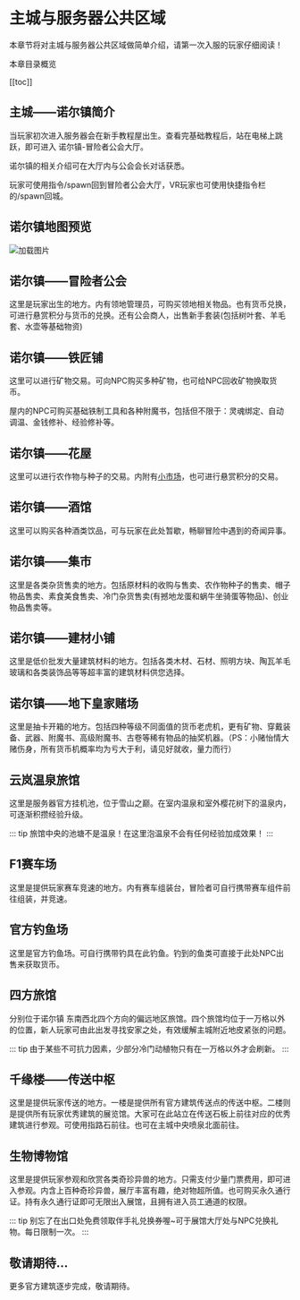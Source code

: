 # 主城与服务器公共区域

本章节将对主城与服务器公共区域做简单介绍，请第一次入服的玩家仔细阅读！

本章目录概览

[[toc]]

## 主城——诺尔镇简介

当玩家初次进入服务器会在新手教程屋出生。查看完基础教程后，站在电梯上跳跃，即可进入 诺尔镇-冒险者公会大厅。

诺尔镇的相关介绍可在大厅内与公会会长对话获悉。

玩家可使用指令/spawn回到冒险者公会大厅，VR玩家也可使用快捷指令栏的/spawn回城。

## 诺尔镇地图预览

![加载图片](/img/town.webp)

## 诺尔镇——冒险者公会

这里是玩家出生的地方。内有领地管理员，可购买领地相关物品。也有货币兑换，可进行悬赏积分与货币的兑换。还有公会商人，出售新手套装(包括树叶套、羊毛套、水壶等基础物资)

## 诺尔镇——铁匠铺

这里可以进行矿物交易。可向NPC购买多种矿物，也可给NPC回收矿物换取货币。

屋内的NPC可购买基础铁制工具和各种附魔书，包括但不限于：灵魂绑定、自动调温、金钱修补、经验修补等。

## 诺尔镇——花屋

这里可以进行农作物与种子的交易。内附有[小市场](/eco.md#悬赏积分系统——小市场)，也可进行悬赏积分的交易。

## 诺尔镇——酒馆

这里可以购买各种酒类饮品，可与玩家在此处暂歇，畅聊冒险中遇到的奇闻异事。

## 诺尔镇——集市

这里是各类杂货售卖的地方。包括原材料的收购与售卖、农作物种子的售卖、帽子物品售卖、素食美食售卖、冷门杂货售卖(有撼地龙蛋和蜗牛坐骑蛋等物品)、创业物品售卖等。

## 诺尔镇——建材小铺

这里是低价批发大量建筑材料的地方。包括各类木材、石材、照明方块、陶瓦羊毛玻璃和各类装饰品等等超丰富的建筑材料供您选择。

## 诺尔镇——地下皇家赌场

这里是抽卡开箱的地方。包括四种等级不同面值的货币老虎机，更有矿物、穿戴装备、武器、附魔书、高级附魔书、古卷等稀有物品的抽奖机器。（PS：小赌怡情大赌伤身，所有货币机概率均为亏大于利，请见好就收，量力而行）

## 云岚温泉旅馆

这里是服务器官方挂机池，位于雪山之巅。在室内温泉和室外樱花树下的温泉内，可逐渐积攒经验升级。

::: tip
旅馆中央的池塘不是温泉！在这里泡温泉不会有任何经验加成效果！
:::

## F1赛车场

这里是提供玩家赛车竞速的地方。内有赛车组装台，冒险者可自行携带赛车组件前往组装，并竞速。

## 官方钓鱼场

这里是官方钓鱼场。可自行携带钓具在此钓鱼。钓到的鱼类可直接于此处NPC出售来获取货币。

## 四方旅馆

分别位于诺尔镇 东南西北四个方向的偏远地区旅馆。四个旅馆均位于一万格以外的位置，新人玩家可由此出发寻找安家之处，有效缓解主城附近地皮紧张的问题。

::: tip
由于某些不可抗力因素，少部分冷门动植物只有在一万格以外才会刷新。
:::

## 千缘楼——传送中枢 

这里是提供玩家传送的地方。一楼是提供所有官方建筑传送点的传送中枢。二楼则是提供所有玩家优秀建筑的展览馆。大家可在此站立在传送石板上前往对应的优秀建筑进行参观。可使用指路石前往。也可在主城中央喷泉北面前往。

## 生物博物馆

这里是提供玩家参观和欣赏各类奇珍异兽的地方。只需支付少量门票费用，即可进入参观。内含上百种奇珍异兽，展厅丰富有趣，绝对物超所值。也可购买永久通行证。持有永久通行证即可无限出入展馆，且拥有进入员工通道的权限。

::: tip
别忘了在出口处免费领取伴手礼兑换券喔~可于展馆大厅处与NPC兑换礼物。每日限制一次。
:::

## 敬请期待...

更多官方建筑逐步完成，敬请期待。